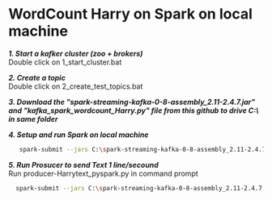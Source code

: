 
# WordCount Harry on Spark on local machine

***1. Start a kafker cluster (zoo + brokers)***  
Double click on 1_start_cluster.bat

***2. Create a topic***    
Double click on 2_create_test_topics.bat

***3. Download the "spark-streaming-kafka-0-8-assembly_2.11-2.4.7.jar" and "kafka_spark_wordcount_Harry.py" file from this github to drive C:\ in same folder***  

***4. Setup and run Spark on local machine***

```bash
   spark-submit --jars C:\spark-streaming-kafka-0-8-assembly_2.11-2.4.7.jar kafka_spark_wordcount_Harry.py  
```

***5. Run Prosucer to send Text 1 line/secound***  
Run producer-Harrytext_pyspark.py in command prompt








```bash
  spark-submit --jars C:\spark-streaming-kafka-0-8-assembly_2.11-2.4.7.jar kafka_spark_wordcount_Harry.py
```



  